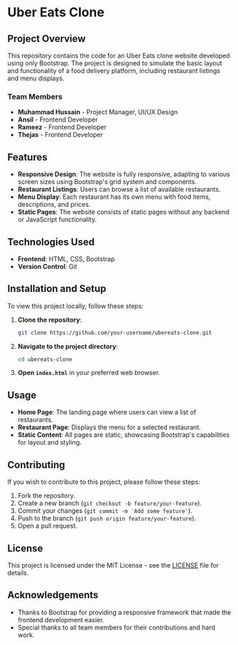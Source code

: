 # Uber Eats Clone
## Project Overview

 This repository contains the code for an Uber Eats clone website developed using only Bootstrap. The project is designed to simulate the basic layout and functionality of a food delivery platform, including restaurant listings and menu displays.
 
 ### Team Members
 
 - **Muhammad Hussain** - Project Manager, UI/UX Design
 - **Ansil** - Frontend Developer
 - **Rameez** - Frontend Developer
 - **Thejas** - Frontend Developer
 
 ## Features
 
 - **Responsive Design**: The website is fully responsive, adapting to various screen sizes using Bootstrap's grid system and components.
 - **Restaurant Listings**: Users can browse a list of available restaurants.
 - **Menu Display**: Each restaurant has its own menu with food items, descriptions, and prices.
 - **Static Pages**: The website consists of static pages without any backend or JavaScript functionality.
 
 ## Technologies Used
 
 - **Frontend**: HTML, CSS, Bootstrap
 - **Version Control**: Git
 
 ## Installation and Setup
 
 To view this project locally, follow these steps:
 
 1. **Clone the repository**:
    ```bash
    git clone https://github.com/your-username/ubereats-clone.git
    ```
 2. **Navigate to the project directory**:
    ```bash
    cd ubereats-clone
    ```
 3. **Open `index.html`** in your preferred web browser.
 
 ## Usage
 
 - **Home Page**: The landing page where users can view a list of restaurants.
 - **Restaurant Page**: Displays the menu for a selected restaurant.
 - **Static Content**: All pages are static, showcasing Bootstrap's capabilities for layout and styling.
 
 ## Contributing
 
 If you wish to contribute to this project, please follow these steps:
 
 1. Fork the repository.
 2. Create a new branch (`git checkout -b feature/your-feature`).
 3. Commit your changes (`git commit -m 'Add some feature'`).
 4. Push to the branch (`git push origin feature/your-feature`).
 5. Open a pull request.
 
 ## License
 
 This project is licensed under the MIT License - see the [LICENSE](LICENSE) file for details.

 ## Acknowledgements
 
 - Thanks to Bootstrap for providing a responsive framework that made the frontend development easier.
 - Special thanks to all team members for their contributions and hard work.
